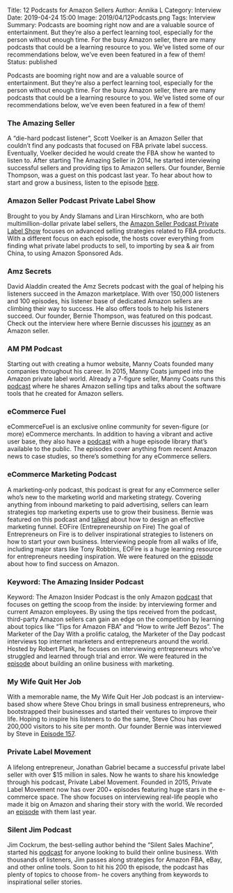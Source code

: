 Title: 12 Podcasts for Amazon Sellers
Author: Annika L
Category: Interview
Date: 2019-04-24 15:00
Image: 2019/04/12Podcasts.png
Tags: Interview
Summary: Podcasts are booming right now and are a valuable source of entertainment.
But they’re also a perfect learning tool, especially for the person without enough time.
For the busy Amazon seller, there are many podcasts that could be a learning resource
to you. We’ve listed some of our recommendations below, we’ve even been featured in
a few of them!
Status: published

Podcasts are booming right now and are a valuable source of entertainment. But they’re
also a perfect learning tool, especially for the person without enough time. For the busy
Amazon seller, there are many podcasts that could be a learning resource to you.
We’ve listed some of our recommendations below, we’ve even been featured in a few of
them!

### The Amazing Seller
A “die-hard podcast listener”, Scott Voelker is an Amazon Seller that couldn’t find any
podcasts that focused on FBA private label success. Eventually, Voelker decided he
would create the FBA show he wanted to listen to. After starting The Amazing Seller in
2014, he started interviewing successful sellers and providing tips to Amazon sellers.
Our founder, Bernie Thompson, was a guest on this podcast last year. To hear about
how to start and grow a business, listen to the episode [here](https://theamazingseller.com/tas-480-8-figure-seller-shares-how-to-start-and-grow-a-business-in-todays-world-lessons-learned/).

### Amazon Seller Podcast Private Label Show
Brought to you by Andy Slamans and Liran Hirschkorn, who are both multimillion-dollar
private label sellers, the [Amazon Seller Podcast Private Label Show](https://www.stitcher.com/podcast/amazing-freedom-3/the-amazon-seller-podcast) focuses on
advanced selling strategies related to FBA products. With a different focus on each
episode, the hosts cover everything from finding what private label products to sell, to
importing by sea &amp; air from China, to using Amazon Sponsored Ads.

### Amz Secrets
David Aladdin created the Amz Secrets podcast with the goal of helping his listeners
succeed in the Amazon marketplace. With over 150,000 listeners and 100 episodes, his
listener base of dedicated Amazon sellers are climbing their way to success. He also
offers tools to help his listeners succeed. Our founder, Bernie Thompson, was featured
on this podcast. Check out the interview here where Bernie discusses his [journey](https://amzsecrets.com/?s=bernie+thompson) as an
Amazon seller.

### AM PM Podcast
Starting out with creating a humor website, Manny Coats founded many companies
throughout his career. In 2015, Manny Coats jumped into the Amazon private label
world. Already a 7-figure seller, Manny Coats runs this [podcast](https://www.ampmpodcast.com/) where he shares
Amazon selling tips and talks about the software tools that he created for Amazon
sellers.

### eCommerce Fuel  
eCommerceFuel is an exclusive online community for seven-figure (or more)
eCommerce merchants. In addition to having a vibrant and active user base, they also
have a [podcast](https://www.ecommercefuel.com/podcast/) with a huge episode library that’s available to the public. The episodes 
cover anything from recent Amazon news to case studies, so there’s something for any
eCommerce sellers.

### eCommerce Marketing Podcast
A marketing-only podcast, this podcast is great for any eCommerce seller who’s new to
the marketing world and marketing strategy. Covering anything from inbound marketing
to paid advertising, sellers can learn strategies top marketing experts use to grow their
business.
Bernie was featured on this podcast and [talked](https://www.ecommercemarketingpodcast.com/design-effective-marketing-funnel-amazon-sales-bernie-thompson/) about how to design an effective
marketing funnel.
EOFire (Entrepreneurship on Fire)
The goal of Entrepreneurs on Fire is to deliver inspirational strategies to listeners on
how to start your own business. Interviewing people from all walks of life, including
major stars like Tony Robbins, EOFire is a huge learning resource for entrepreneurs
needing inspiration. We were featured on the [episode](https://www.eofire.com/podcast/berniethompson/) about how to find success on
Amazon.

### Keyword: The Amazing Insider Podcast
Keyword: The Amazon Insider Podcast is the only Amazon [podcast](http://keywordpodcast.com/) that focuses on
getting the scoop from the inside: by interviewing former and current Amazon
employees. By using the tips received from the podcast, third-party Amazon sellers can
gain an edge on the competition by learning about topics like “Tips for Amazon FBA”
and “How to write Jeff Bezos”.
The Marketer of the Day
With a prolific catalog, the Marketer of the Day podcast interviews top internet
marketers and entrepreneurs around the world. Hosted by Robert Plank, he focuses on
interviewing entrepreneurs who’ve struggled and learned through trial and error. We
were featured in the [episode](https://www.robertplank.com/493-content-marketplaces-feedback-education-plugable-efficient-era-bernie-thompson/) about building an online business with marketing.

### My Wife Quit Her Job
With a memorable name, the My Wife Quit Her Job podcast is an interview-based show
where Steve Chou brings in small business entrepreneurs, who bootstrapped their
businesses and started their ventures to improve their life. Hoping to inspire his listeners
to do the same, Steve Chou has over 200,000 visitors to his site per month. Our founder
Bernie was interviewed by Steve in [Episode 157](https://mywifequitherjob.com/bernie-thompson-plugable/).

### Private Label Movement
A lifelong entrepreneur, Jonathan Gabriel became a successful private label seller with
over $15 million in sales. Now he wants to share his knowledge through his podcast,
Private Label Movement.
Founded in 2015, Private Label Movement now has over 200+ episodes featuring huge
stars in the e-commerce space. The show focuses on interviewing real-life people who
made it big on Amazon and sharing their story with the world. We recorded an [episode](https://privatelabelmovement.com/bernie-thompson/)
with them last year.

### Silent Jim Podcast
Jim Cockrum, the best-selling author behind the “Silent Sales Machine”, started his
[podcast](https://silentjim.com/podcast/) for anyone looking to build their online business. With thousands of listeners,
Jim passes along strategies for Amazon FBA, eBay, and other online tools. Soon to hit
his 200 th episode, the podcast has plenty of topics to choose from- he covers anything
from keywords to inspirational seller stories.